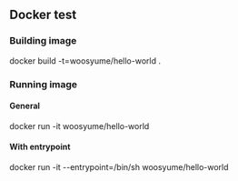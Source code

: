 ## Docker test

### Building image
docker build -t=woosyume/hello-world .

### Running image
#### General
docker run -it woosyume/hello-world

#### With entrypoint
docker run -it --entrypoint=/bin/sh woosyume/hello-world
